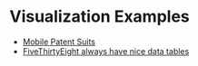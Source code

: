 # Visualization Examples

* [Mobile Patent Suits](https://bl.ocks.org/mbostock/1153292)
* [FiveThirtyEight always have nice data tables](http://fivethirtyeight.com/features/the-rise-and-rise-of-nneka-ogwumike/)